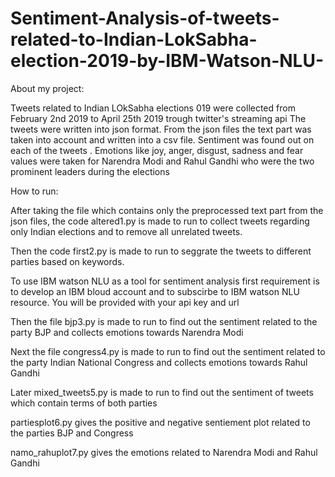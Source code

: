 # Sentiment-Analysis-of-tweets-related-to-Indian-LokSabha-election-2019-by-IBM-Watson-NLU-



About my project:


Tweets related to Indian LOkSabha elections 019 were collected from February 2nd 2019 to April 25th 2019 trough twitter's streaming api
The tweets were written into json format. From the json files the text part was taken into account and written into a csv file.
Sentiment was found out on each of the tweets . Emotions like joy, anger, disgust, sadness and fear values were taken for Narendra Modi and Rahul Gandhi who were the two prominent leaders during the elections 



How to run:

After taking the file which contains only the preprocessed text part from the json files, the code altered1.py is made to run to collect tweets regarding only Indian elections and to remove all unrelated tweets.

Then the code first2.py is made to run to seggrate the tweets to different parties based on keywords.

To use IBM watson NLU as a tool for sentiment analysis first requirement is to develop an IBM bloud account and to subscirbe to IBM watson NLU resource. You will be provided with your api key and url

Then the file bjp3.py is made to run to find out the sentiment related to the party BJP and collects emotions towards Narendra Modi

Next the file congress4.py is made to run to find out the sentiment related to the party Indian National Congress and collects emotions towards Rahul Gandhi

Later mixed_tweets5.py is made to run to find out the sentiment of tweets which contain terms of both parties

partiesplot6.py gives the positive and negative sentiement plot related to the parties BJP and Congress

namo_rahuplot7.py gives the emotions related to Narendra Modi and Rahul Gandhi

